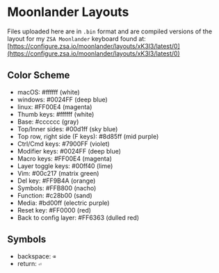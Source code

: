 # Moonlander Layouts

Files uploaded here are in `.bin` format and are compiled versions of the layout for my `ZSA Moonlander` keyboard found at:
[https://configure.zsa.io/moonlander/layouts/xK3l3/latest/0](https://configure.zsa.io/moonlander/layouts/xK3l3/latest/0)

## Color Scheme

* macOS: #ffffff (white)
* windows: #0024FF (deep blue)
* linux: #FF00E4 (magenta)
* Thumb keys: #ffffff (white)
* Base: #cccccc (gray)
* Top/Inner sides: #00d1ff (sky blue)
* Top row, right side (F keys): #8d85ff (mid purple)
* Ctrl/Cmd keys: #7900FF (violet)
* Modifier keys: #0024FF (deep blue)
* Macro keys: #FF00E4 (magenta)
* Layer toggle keys: #00ff40 (lime)
* Vim: #00c217 (matrix green)
* Del key: #FF9B4A (orange)
* Symbols: #FFB800 (nacho)
* Function: #c28b00 (sand)
* Media: #bd00ff (electric purple)
* Reset key: #FF0000 (red)
* Back to config layer: #FF6363 (dulled red)

## Symbols

* backspace: `⌫`
* return: `⏎`
